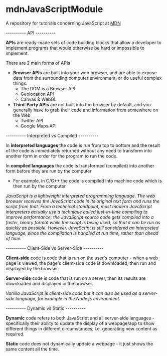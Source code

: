 # mdnJavaScriptModule

A repository for tutorials concerning JavaScript at [MDN](https://developer.mozilla.org/en-US/docs/Learn/JavaScript/First_steps/What_is_JavaScript)

---------- API ----------

**APIs** are ready-made sets of code building blocks that allow a developer to implement programs that would otherwise be hard or impossible to implement.

There are 2 main forms of APIs

- **Browser APIs** are built into your web browser, and are able to expose data from the surrounding computer environment, or do useful complex things.
  - The DOM is a Browser API
  - Geolocation API
  - Canvas & WebGL
- **Third-Party APIs** are not built into the browser by default, and you generally have to grab their code and information from somewhere on the Web
  - Twitter API
  - Google Maps API

---------- Interpreted vs Compiled ----------

In **interpreted languages** the code is run from top to bottom and the result of the code is immediately returned without any need to transform into another form in order for the program to run the code.

In **compiled languages** the code is transformed (compiled) into another form before they are run by the computer

- For example, in C/C++ the code is compiled into machine code which is then run by the computer

_JavaScript is a lightweight interpreted programming language. The web browser receives the JavaScript code in its original text form and runs the script from that. From a technical standpoint, most modern JavaScript interpreters actually use a technique called just-in-time compiling to improve performance; the JavaScript source code gets compiled into a faster, binary format while the script is being used, so that it can be run as quickly as possible. However, JavaScript is still considered an interpreted language, since the compilation is handled at run time, rather than ahead of time._

---------- Client-Side vs Server-Side ----------

**Client-side** code is code that is run on the user's computer - when a web page is viewed, the page's client-side code is downloaded, then run and displayed by the browser.

**Server-side** code is code that is run on a server, then its results are downloaded and displayed in the browser.

_Vanilla JavaScript is client-side code but it can also be used as a server-side language, for example in the Node.js environment._

---------- Dynamic vs Static ----------

**Dynamic** code refers to both JavaScript and all server-side languages - specifically their ability to update the display of a webpage/app to show different things in different circumstances; i.e. generating new content as required.

**Static** code does not dynamically update a webpage - it just shows the same content all the time.
